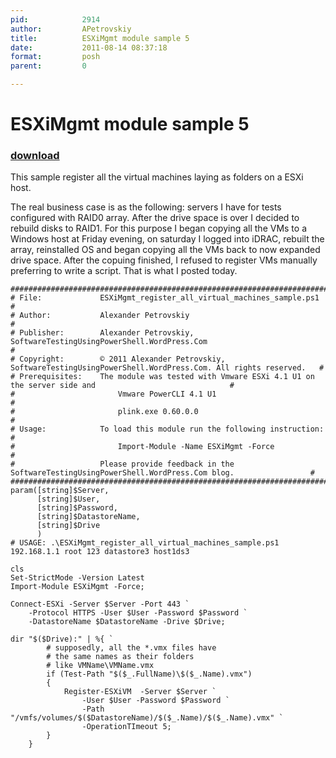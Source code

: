 ```yaml
---
pid:            2914
author:         APetrovskiy
title:          ESXiMgmt module sample 5
date:           2011-08-14 08:37:18
format:         posh
parent:         0

---
```


# ESXiMgmt module sample 5

### [download](//scripts/2914.ps1)

This sample register all the virtual machines laying as folders on a ESXi host.

The real business case is as the following: servers I have for tests configured with RAID0 array. After the drive space is over I decided to rebuild disks to RAID1. For this purpose I began copying all the VMs to a Windows host at Friday evening, on saturday I logged into iDRAC, rebuilt the array, reinstalled OS and began copying all the VMs back to now expanded drive space.
After the copuing finished, I refused to register VMs manually preferring to write a script. That is what I posted today.

```posh
#######################################################################################################################
# File:             ESXiMgmt_register_all_virtual_machines_sample.ps1                                                 #
# Author:           Alexander Petrovskiy                                                                              #
# Publisher:        Alexander Petrovskiy, SoftwareTestingUsingPowerShell.WordPress.Com                                #
# Copyright:        © 2011 Alexander Petrovskiy, SoftwareTestingUsingPowerShell.WordPress.Com. All rights reserved.   #
# Prerequisites:    The module was tested with Vmware ESXi 4.1 U1 on the server side and                              #
#                       Vmware PowerCLI 4.1 U1                                                                        #
#                       plink.exe 0.60.0.0                                                                            #
# Usage:            To load this module run the following instruction:                                                #
#                       Import-Module -Name ESXiMgmt -Force                                                           #
#                   Please provide feedback in the SoftwareTestingUsingPowerShell.WordPress.Com blog.                 #
#######################################################################################################################
param([string]$Server,
	  [string]$User,
	  [string]$Password,
	  [string]$DatastoreName,
	  [string]$Drive
	  )
# USAGE: .\ESXiMgmt_register_all_virtual_machines_sample.ps1 192.168.1.1 root 123 datastore3 host1ds3

cls
Set-StrictMode -Version Latest
Import-Module ESXiMgmt -Force;

Connect-ESXi -Server $Server -Port 443 `
	-Protocol HTTPS -User $User -Password $Password `
	-DatastoreName $DatastoreName -Drive $Drive;

dir "$($Drive):" | %{ `
		# supposedly, all the *.vmx files have
		# the same names as their folders
		# like VMName\VMName.vmx
		if (Test-Path "$($_.FullName)\$($_.Name).vmx")
		{
			Register-ESXiVM  -Server $Server `
				-User $User -Password $Password `
				-Path "/vmfs/volumes/$($DatastoreName)/$($_.Name)/$($_.Name).vmx" `
				-OperationTImeout 5;
		}
	}
			
```
